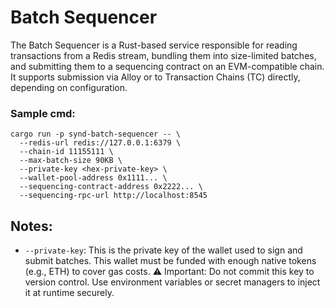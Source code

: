 # Batch Sequencer

The Batch Sequencer is a Rust-based service responsible for reading transactions from a Redis stream, bundling them into size-limited batches, and submitting them to a sequencing contract on an EVM-compatible chain. It supports submission via Alloy or to Transaction Chains (TC) directly, depending on configuration.

### Sample cmd:

```
cargo run -p synd-batch-sequencer -- \
  --redis-url redis://127.0.0.1:6379 \
  --chain-id 11155111 \
  --max-batch-size 90KB \
  --private-key <hex-private-key> \
  --wallet-pool-address 0x1111... \
  --sequencing-contract-address 0x2222... \
  --sequencing-rpc-url http://localhost:8545
```

## Notes:

- `--private-key`: This is the private key of the wallet used to sign and submit batches. This wallet must be funded with enough native tokens (e.g., ETH) to cover gas costs.
  ⚠️ Important: Do not commit this key to version control. Use environment variables or secret managers to inject it at runtime securely.
